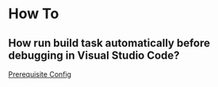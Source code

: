 # How To



## How run build task automatically before debugging in Visual Studio Code?

[Prerequisite Config](https://stackoverflow.com/questions/57891050/how-run-build-task-automatically-before-debugging-in-visual-studio-code?newreg=8c4e8f9ae2794074a94289d60ad362a9)